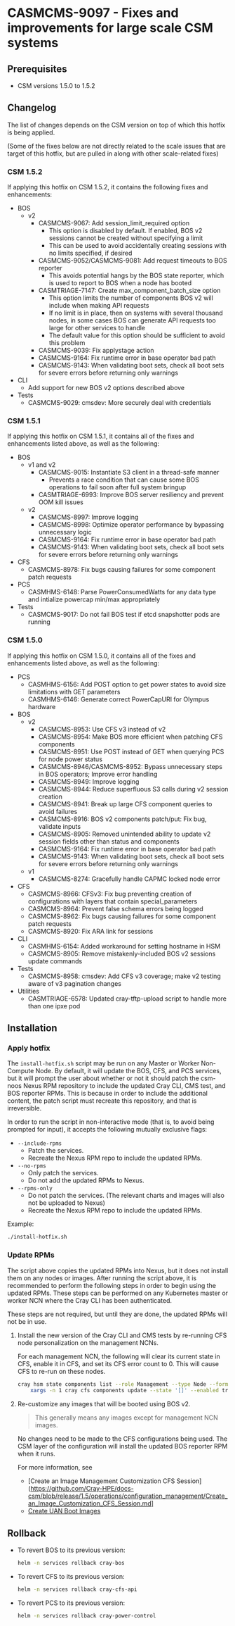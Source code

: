 # CASMCMS-9097 - Fixes and improvements for large scale CSM systems

## Prerequisites

- CSM versions 1.5.0 to 1.5.2

## Changelog

The list of changes depends on the CSM version on top of which this hotfix is being applied.

(Some of the fixes below are not directly related to the scale issues that are target of this hotfix, but are
pulled in along with other scale-related fixes)

### CSM 1.5.2

If applying this hotfix on CSM 1.5.2, it contains the following fixes and enhancements:

- BOS
  - v2
    - CASMCMS-9067: Add session_limit_required option
      - This option is disabled by default. If enabled, BOS v2 sessions cannot be created without specifying a limit
      - This can be used to avoid accidentally creating sessions with no limits specified, if desired
    - CASMCMS-9052/CASMCMS-9081: Add request timeouts to BOS reporter
      - This avoids potential hangs by the BOS state reporter, which is used to report to BOS when a node has booted
    - CASMTRIAGE-7147: Create max_component_batch_size option
      - This option limits the number of components BOS v2 will include when making API requests
      - If no limit is in place, then on systems with several thousand nodes, in some cases BOS can generate API
        requests too large for other services to handle
      - The default value for this option should be sufficient to avoid this problem
    - CASMCMS-9039: Fix applystage action
    - CASMCMS-9164: Fix runtime error in base operator bad path
    - CASMCMS-9143: When validating boot sets, check all boot sets for severe errors before returning only warnings
- CLI
  - Add support for new BOS v2 options described above
- Tests
  - CASMCMS-9029: cmsdev: More securely deal with credentials

### CSM 1.5.1

If applying this hotfix on CSM 1.5.1, it contains all of the fixes and enhancements listed above, as well as the following:

- BOS
  - v1 and v2
    - CASMCMS-9015: Instantiate S3 client in a thread-safe manner
      - Prevents a race condition that can cause some BOS operations to fail soon after full system bringup
    - CASMTRIAGE-6993: Improve BOS server resiliency and prevent OOM kill issues
  - v2
    - CASMCMS-8997: Improve logging
    - CASMCMS-8998: Optimize operator performance by bypassing unnecessary logic
    - CASMCMS-9164: Fix runtime error in base operator bad path
    - CASMCMS-9143: When validating boot sets, check all boot sets for severe errors before returning only warnings
- CFS
  - CASMCMS-8978: Fix bugs causing failures for some component patch requests
- PCS
  - CASMHMS-6148: Parse PowerConsumedWatts for any data type and intialize powercap min/max appropriately
- Tests
  - CASMCMS-9017: Do not fail BOS test if etcd snapshotter pods are running

### CSM 1.5.0

If applying this hotfix on CSM 1.5.0, it contains all of the fixes and enhancements listed above, as well as the following:

- PCS
  - CASMHMS-6156: Add POST option to get power states to avoid size limitations with GET parameters
  - CASMHMS-6146: Generate correct PowerCapURI for Olympus hardware
- BOS
  - v2
    - CASMCMS-8953: Use CFS v3 instead of v2
    - CASMCMS-8954: Make BOS more efficient when patching CFS components
    - CASMCMS-8951: Use POST instead of GET when querying PCS for node power status
    - CASMCMS-8946/CASMCMS-8952: Bypass unnecessary steps in BOS operators; Improve error handling
    - CASMCMS-8949: Improve logging
    - CASMCMS-8944: Reduce superfluous S3 calls during v2 session creation
    - CASMCMS-8941: Break up large CFS component queries to avoid failures
    - CASMCMS-8916: BOS v2 components patch/put: Fix bug, validate inputs
    - CASMCMS-8905: Removed unintended ability to update v2 session fields other than status and components
    - CASMCMS-9164: Fix runtime error in base operator bad path
    - CASMCMS-9143: When validating boot sets, check all boot sets for severe errors before returning only warnings
  - v1
    - CASMCMS-8274: Gracefully handle CAPMC locked node error
- CFS
  - CASMCMS-8966: CFSv3: Fix bug preventing creation of configurations with layers that contain special_parameters
  - CASMCMS-8964: Prevent false schema errors being logged
  - CASMCMS-8962: Fix bugs causing failures for some component patch requests
  - CASMCMS-8920: Fix ARA link for sessions
- CLI
  - CASMHMS-6154: Added workaround for setting hostname in HSM
  - CASMCMS-8905: Remove mistakenly-included BOS v2 sessions update commands
- Tests
  - CASMCMS-8958: cmsdev: Add CFS v3 coverage; make v2 testing aware of v3 pagination changes
- Utilities
  - CASMTRIAGE-6578: Updated cray-tftp-upload script to handle more than one ipxe pod

## Installation

### Apply hotfix

The `install-hotfix.sh` script may be run on any Master or Worker Non-Compute Node.
By default, it will update the BOS, CFS, and PCS services, but it will prompt the user about whether or not it
should patch the csm-noos Nexus RPM repository to include the updated Cray CLI, CMS test, and BOS reporter RPMs.
This is because in order to include the additional content, the patch script must recreate this repository,
and that is irreversible.

In order to run the script in non-interactive mode (that is, to avoid being prompted for input), it accepts the following
mutually exclusive flags:

- `--include-rpms`
  - Patch the services.
  - Recreate the Nexus RPM repo to include the updated RPMs.
- `--no-rpms`
  - Only patch the services.
  - Do not add the updated RPMs to Nexus.
- `--rpms-only`
  - Do not patch the services. (The relevant charts and images will also not be uploaded to Nexus)
  - Recreate the Nexus RPM repo to include the updated RPMs.

Example:

```bash
./install-hotfix.sh
```

### Update RPMs

The script above copies the updated RPMs into Nexus, but it does not install them on any nodes or images.
After running the script above, it is recommended to perform the following steps in order to
begin using the updated RPMs. These steps can be performed on any Kubernetes master or worker NCN where the Cray CLI
has been authenticated.

These steps are not required, but until they are done, the updated RPMs will not be in use.

1. Install the new version of the Cray CLI and CMS tests by re-running CFS node personalization on the management NCNs.

    For each management NCN, the following will clear its current state in CFS, enable it in CFS, and set its CFS
    error count to 0. This will cause CFS to re-run on these nodes.

    ```bash
    cray hsm state components list --role Management --type Node --format json | jq -r '.Components | map(.ID) | join(" ")' |
        xargs -n 1 cray cfs components update --state '[]' --enabled true --error-count 0 --format json
    ```

2. Re-customize any images that will be booted using BOS v2.

    > This generally means any images except for management NCN images.

    No changes need to be made to the CFS configurations being used. The CSM layer of the configuration will install the
    updated BOS reporter RPM when it runs.

    For more information, see
    - [Create an Image Management Customization CFS Session](https://github.com/Cray-HPE/docs-csm/blob/release/1.5/operations/configuration_management/Create_an_Image_Customization_CFS_Session.md]
    - [Create UAN Boot Images](https://github.com/Cray-HPE/docs-csm/blob/release/1.5/operations/image_management/Create_UAN_Boot_Images.md)

## Rollback

- To revert BOS to its previous version:

    ```bash
    helm -n services rollback cray-bos
    ```

- To revert CFS to its previous version:

    ```bash
    helm -n services rollback cray-cfs-api
    ```

- To revert PCS to its previous version:

    ```bash
    helm -n services rollback cray-power-control
    ```
